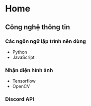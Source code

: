 #  Home

## Công nghệ thông tin


### Các ngôn ngữ lập trình nên dùng
* Python
* JavaScript

### Nhận diện hình ảnh
* Tensorflow
* OpenCV

### Discord API

